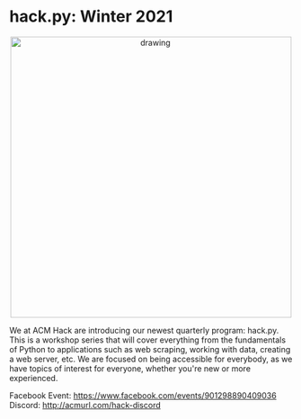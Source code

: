 # hack.py: Winter 2021

<center>
<img src="https://user-images.githubusercontent.com/37765758/104081362-f2a09100-51e2-11eb-9250-a4741e2625ee.png" alt="drawing" width="500"/>
</center>
  
  
   
We at ACM Hack are introducing our newest quarterly program: hack.py. This is a workshop series that will cover everything from the fundamentals of Python to applications such as web scraping, working with data, creating a web server, etc. We are focused on being accessible for everybody, as we have topics of interest for everyone, whether you're new or more experienced.

Facebook Event: https://www.facebook.com/events/901298890409036  
Discord: http://acmurl.com/hack-discord
